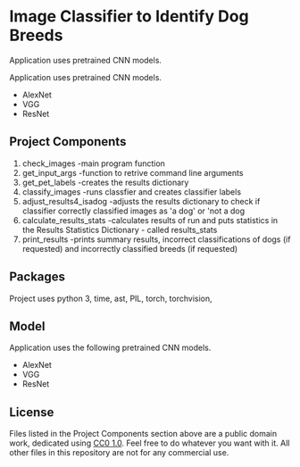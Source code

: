 # Image Classifier to Identify Dog Breeds
Application uses pretrained CNN models.

Application uses pretrained CNN models.
- AlexNet
- VGG
- ResNet

## Project Components
1. check_images	-main program function
2. get_input_args -function to retrive command line arguments
3. get_pet_labels -creates the results dictionary
4. classify_images -runs classfier and creates classifier labels
5. adjust_results4_isadog -adjusts the results dictionary to check if classifier correctly classified images as 'a dog' or 'not a dog
6. calculate_results_stats -calculates results of run and puts statistics in the Results Statistics Dictionary - called results_stats
7. print_results -prints summary results, incorrect classifications of dogs (if requested) and incorrectly classified breeds (if requested)

## Packages
Project uses python 3, time, ast, PIL, torch, torchvision,

## Model
Application uses the following pretrained CNN models.
- AlexNet
- VGG
- ResNet

## License
Files listed in the Project Components section above are a public domain work, dedicated using [CC0 1.0](https://creativecommons.org/publicdomain/zero/1.0/). Feel free to do whatever you want with it. All other files in this repository are not for any commercial use.
